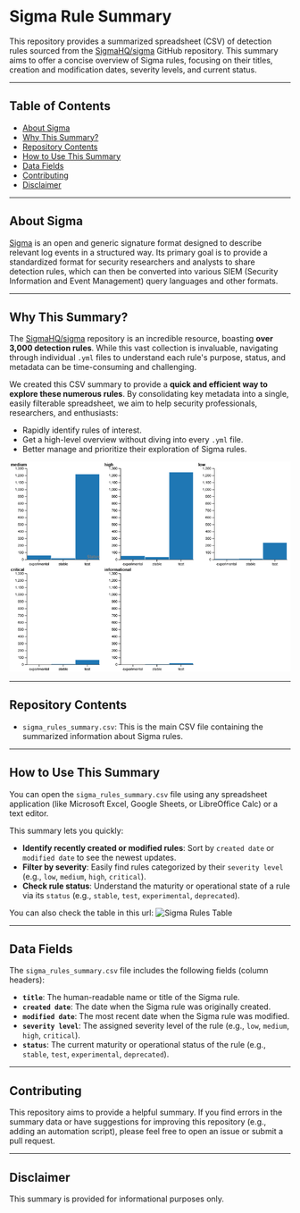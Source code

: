 # Sigma Rule Summary

This repository provides a summarized spreadsheet (CSV) of detection rules sourced from the [SigmaHQ/sigma](https://github.com/SigmaHQ/sigma) GitHub repository. This summary aims to offer a concise overview of Sigma rules, focusing on their titles, creation and modification dates, severity levels, and current status.

---

## Table of Contents

* [About Sigma](#about-sigma)
* [Why This Summary?](#why-this-summary)
* [Repository Contents](#repository-contents)
* [How to Use This Summary](#how-to-use-this-summary)
* [Data Fields](#data-fields)
* [Contributing](#contributing)
* [Disclaimer](#disclaimer)

---

## About Sigma

[Sigma](https://github.com/SigmaHQ/sigma) is an open and generic signature format designed to describe relevant log events in a structured way. Its primary goal is to provide a standardized format for security researchers and analysts to share detection rules, which can then be converted into various SIEM (Security Information and Event Management) query languages and other formats.

---

## Why This Summary?

The [SigmaHQ/sigma](https://github.com/SigmaHQ/sigma) repository is an incredible resource, boasting **over 3,000 detection rules**. While this vast collection is invaluable, navigating through individual `.yml` files to understand each rule's purpose, status, and metadata can be time-consuming and challenging.

We created this CSV summary to provide a **quick and efficient way to explore these numerous rules**. By consolidating key metadata into a single, easily filterable spreadsheet, we aim to help security professionals, researchers, and enthusiasts:

* Rapidly identify rules of interest.
* Get a high-level overview without diving into every `.yml` file.
* Better manage and prioritize their exploration of Sigma rules.

![Sigma Rules by Severity and Status](./sigma-summary-level.png )

---

## Repository Contents

* `sigma_rules_summary.csv`: This is the main CSV file containing the summarized information about Sigma rules.

---

## How to Use This Summary

You can open the `sigma_rules_summary.csv` file using any spreadsheet application (like Microsoft Excel, Google Sheets, or LibreOffice Calc) or a text editor.

This summary lets you quickly:

* **Identify recently created or modified rules**: Sort by `created date` or `modified date` to see the newest updates.
* **Filter by severity**: Easily find rules categorized by their `severity level` (e.g., `low`, `medium`, `high`, `critical`).
* **Check rule status**: Understand the maturity or operational state of a rule via its `status` (e.g., `stable`, `test`, `experimental`, `deprecated`).

You can also check the table in this url:
![Sigma Rules Table](https://www.datawrapper.de/_/7UQIA/ )

---

## Data Fields

The `sigma_rules_summary.csv` file includes the following fields (column headers):

* **`title`**: The human-readable name or title of the Sigma rule.
* **`created date`**: The date when the Sigma rule was originally created.
* **`modified date`**: The most recent date when the Sigma rule was modified.
* **`severity level`**: The assigned severity level of the rule (e.g., `low`, `medium`, `high`, `critical`).
* **`status`**: The current maturity or operational status of the rule (e.g., `stable`, `test`, `experimental`, `deprecated`).

---

## Contributing

This repository aims to provide a helpful summary. If you find errors in the summary data or have suggestions for improving this repository (e.g., adding an automation script), please feel free to open an issue or submit a pull request.


---

## Disclaimer

This summary is provided for informational purposes only. 

